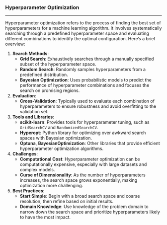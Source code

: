 ### Hyperparameter Optimization

---

Hyperparameter optimization refers to the process of finding the best set of hyperparameters for a machine learning algorithm. It involves systematically searching through a predefined hyperparameter space and evaluating different combinations to identify the optimal configuration. Here’s a brief overview:

1. **Search Methods**:
    - **Grid Search**: Exhaustively searches through a manually specified subset of the hyperparameter space.
    - **Random Search**: Randomly samples hyperparameters from a predefined distribution.
    - **Bayesian Optimization**: Uses probabilistic models to predict the performance of hyperparameter combinations and focuses the search on promising regions.
2. **Evaluation**:
    - **Cross-Validation**: Typically used to evaluate each combination of hyperparameters to ensure robustness and avoid overfitting to the validation set.
3. **Tools and Libraries**:
    - **scikit-learn**: Provides tools for hyperparameter tuning, such as `GridSearchCV` and `RandomizedSearchCV`.
    - **Hyperopt**: Python library for optimizing over awkward search spaces with Bayesian optimization.
    - **Optuna**, **BayesianOptimization**: Other libraries that provide efficient hyperparameter optimization algorithms.
4. **Challenges**:
    - **Computational Cost**: Hyperparameter optimization can be computationally expensive, especially with large datasets and complex models.
    - **Curse of Dimensionality**: As the number of hyperparameters increases, the search space grows exponentially, making optimization more challenging.
5. **Best Practices**:
    - **Start Simple**: Begin with a broad search space and coarse resolution, then refine based on initial results.
    - **Domain Knowledge**: Use knowledge of the problem domain to narrow down the search space and prioritize hyperparameters likely to have the most impact.